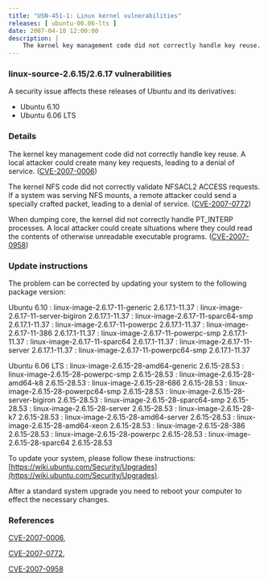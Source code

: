 ```yaml
---
title: "USN-451-1: Linux kernel vulnerabilities"
releases: [ ubuntu-06.06-lts ]
date: 2007-04-10 12:00:00
description: |
    The kernel key management code did not correctly handle key reuse.  A  local attacker could create many key requests, leading to a denial of  service. ([CVE-2007-0006](http://people.ubuntu.com/~ubuntu-security/cve/CVE-2007-0006))
--- 
```

 
### linux-source-2.6.15/2.6.17 vulnerabilities

A security issue affects these releases of Ubuntu and its derivatives:

* Ubuntu 6.10
* Ubuntu 6.06 LTS

### Details

The kernel key management code did not correctly handle key reuse. A local attacker could create many key requests, leading to a denial of service. ([CVE-2007-0006](http://people.ubuntu.com/~ubuntu-security/cve/CVE-2007-0006))

The kernel NFS code did not correctly validate NFSACL2 ACCESS requests. If a system was serving NFS mounts, a remote attacker could send a specially crafted packet, leading to a denial of service. ([CVE-2007-0772](http://people.ubuntu.com/~ubuntu-security/cve/CVE-2007-0772))

When dumping core, the kernel did not correctly handle PT_INTERP processes. A local attacker could create situations where they could read the contents of otherwise unreadable executable programs. ([CVE-2007-0958](http://people.ubuntu.com/~ubuntu-security/cve/CVE-2007-0958))

### Update instructions

The problem can be corrected by updating your system to the following package version:

Ubuntu 6.10
 : linux-image-2.6.17-11-generic <span>2.6.17.1-11.37</span>
 : linux-image-2.6.17-11-server-bigiron <span>2.6.17.1-11.37</span>
 : linux-image-2.6.17-11-sparc64-smp <span>2.6.17.1-11.37</span>
 : linux-image-2.6.17-11-powerpc <span>2.6.17.1-11.37</span>
 : linux-image-2.6.17-11-386 <span>2.6.17.1-11.37</span>
 : linux-image-2.6.17-11-powerpc-smp <span>2.6.17.1-11.37</span>
 : linux-image-2.6.17-11-sparc64 <span>2.6.17.1-11.37</span>
 : linux-image-2.6.17-11-server <span>2.6.17.1-11.37</span>
 : linux-image-2.6.17-11-powerpc64-smp <span>2.6.17.1-11.37</span>

Ubuntu 6.06 LTS
 : linux-image-2.6.15-28-amd64-generic <span>2.6.15-28.53</span>
 : linux-image-2.6.15-28-powerpc-smp <span>2.6.15-28.53</span>
 : linux-image-2.6.15-28-amd64-k8 <span>2.6.15-28.53</span>
 : linux-image-2.6.15-28-686 <span>2.6.15-28.53</span>
 : linux-image-2.6.15-28-powerpc64-smp <span>2.6.15-28.53</span>
 : linux-image-2.6.15-28-server-bigiron <span>2.6.15-28.53</span>
 : linux-image-2.6.15-28-sparc64-smp <span>2.6.15-28.53</span>
 : linux-image-2.6.15-28-server <span>2.6.15-28.53</span>
 : linux-image-2.6.15-28-k7 <span>2.6.15-28.53</span>
 : linux-image-2.6.15-28-amd64-server <span>2.6.15-28.53</span>
 : linux-image-2.6.15-28-amd64-xeon <span>2.6.15-28.53</span>
 : linux-image-2.6.15-28-386 <span>2.6.15-28.53</span>
 : linux-image-2.6.15-28-powerpc <span>2.6.15-28.53</span>
 : linux-image-2.6.15-28-sparc64 <span>2.6.15-28.53</span>

To update your system, please follow these instructions: [https://wiki.ubuntu.com/Security/Upgrades](https://wiki.ubuntu.com/Security/Upgrades).

After a standard system upgrade you need to reboot your computer to effect the necessary changes.

### References

 [CVE-2007-0006](http://people.ubuntu.com/~ubuntu-security/cve/CVE-2007-0006), 

 [CVE-2007-0772](http://people.ubuntu.com/~ubuntu-security/cve/CVE-2007-0772), 

 [CVE-2007-0958](http://people.ubuntu.com/~ubuntu-security/cve/CVE-2007-0958)
 

